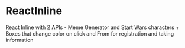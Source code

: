 # ReactInline
React Inline with 2 APIs - Meme Generator and Start Wars characters + Boxes that change color on click and From for registration and taking information 
